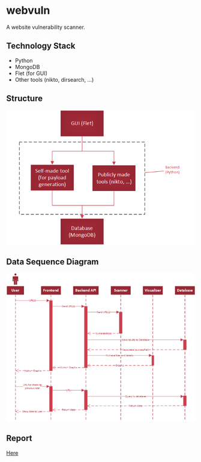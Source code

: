 # webvuln
A website vulnerability scanner.
## Technology Stack
- Python
- MongoDB
- Flet (for GUI)
- Other tools (nikto, dirsearch, ...)
## Structure
![Structure](./assets/structure.png)
## Data Sequence Diagram
![Data Sequence Diagram](./assets/dataseqdiag.png)
## Report
[Here](https://docs.google.com/document/d/1q2712vtjwxAC53eEqRq5TR32uh3Rn8zE73PcZUIBzOs/edit?usp=sharing)